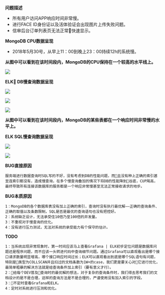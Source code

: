 **问题描述**
- 所有用户访问APP响应时间非常慢。
- 进行FACE ID身份证以及活体验证会出现图片上传失败问题。
- 信审后台订单列表页无法正常快速显示。

**MongoDB CPU数据呈现**

- 2018年5月30号，从早上11：00到晚上23：00持续12h的系统慢。

**从图中可以看到在该时间段内，MongoDB的CPU保持在一个较高的水平线上。**

![](http://p9xzf2pi2.bkt.clouddn.com/18-6-7/68664159.jpg)


<!-- ![](http://p9xzf2pi2.bkt.clouddn.com/18-6-7/81809751.jpg) -->

**ELK DB慢查询数据呈现**

![](http://p9xzf2pi2.bkt.clouddn.com/18-6-7/37122151.jpg)

![](http://p9xzf2pi2.bkt.clouddn.com/18-6-7/77504592.jpg)

![](http://p9xzf2pi2.bkt.clouddn.com/18-6-7/74159590.jpg)

**从图中可以看到在该时间段内，MongoDB的某些表都在一个响应时间非常慢的水平上。**

**ELK SQL慢查询数据呈现**

![](http://p9xzf2pi2.bkt.clouddn.com/18-6-7/94259827.jpg)

![](http://p9xzf2pi2.bkt.clouddn.com/18-6-7/15504027.jpg)




**BUG直接原因**

    服务端进行数据查询时SQL写的不好，没有考虑到DB的性能问题，而且没有种上正确的索引甚至连索引都没有，造成慢查询，在多个慢查询叠加的情况下将DB的性能降到谷底，CUP飚高，最终导致所有连接该数据库的服务都是一个响应非常慢甚至无法正常接收请求的地步。

**BUG本质原因**

    1：MongoDB的各个数据库表没有加上正确的索引，查询时没有执行最优解——正确的查询条件、正确的取值以及条数限制，SQL是否是最优的查询语句也没有把控好。
    2：系统缺乏设计，无法承受住10倍乃至100倍的并发量。
    3：不重视对于慢查询的优化。
    4：没有进行压力测试，无法对系统的承受能力有个保守的估计。

**TODO**
    
    1：当系统出现异常现象时，第一时间应该马上查看Grafana | ELK初步定位问题是数据库问题还是程序问题，而不应该一头转进代码中查询细节问题。通过Grafana可以直观看出是哪个接口请求数量明显增高，哪个接口响应时间过长；ELK可以直观看出到底是哪个SQL语句有问题，特别是类型为COLLSCAN并且扫过的文档条数为1W+的case，我们更是要关心对它进行优化，最简单粗暴的解决方法就是给查询条件加上索引（要有意义才行）。
    2：给每个DEV普及查询时的最优解的想法，对于复杂的查询条件时，我们得去思考我们的文档设计的是不是合理，这样的查询方法是不是合理的，严谨使用没有加入索引的字段。
    3：不定时查看Grafana和ELK。
    4：定时对系统进行压测和优化。
    

